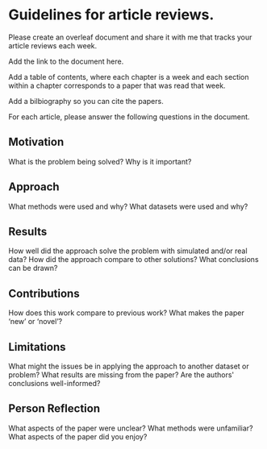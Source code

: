 # Guidelines for article reviews.

Please create an overleaf document and share it with me that tracks your article reviews each week.

Add the link to the document here.

Add a table of contents, where each chapter is a week and each section within a chapter corresponds to a paper that was read that week.

Add a bilbiography so you can cite the papers.

For each article, please answer the following questions in the document.

## Motivation
What is the problem being solved?
Why is it important?

## Approach
What methods were used and why?
What datasets were used and why?

## Results
How well did the approach solve the problem with simulated and/or real data?
How did the approach compare to other solutions?
What conclusions can be drawn?

## Contributions
How does this work compare to previous work? 
What makes the paper ‘new’ or ‘novel’?

## Limitations
What might the issues be in applying the approach to another dataset or problem?
What results are missing from the paper?
Are the authors' conclusions well-informed?

## Person Reflection
What aspects of the paper were unclear?
What methods were unfamiliar?
What aspects of the paper did you enjoy?



